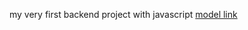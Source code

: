 my very first backend project with javascript
[model link](https://app.eraser.io/workspace/YtPqZ1VogxGy1jzIDkzj)